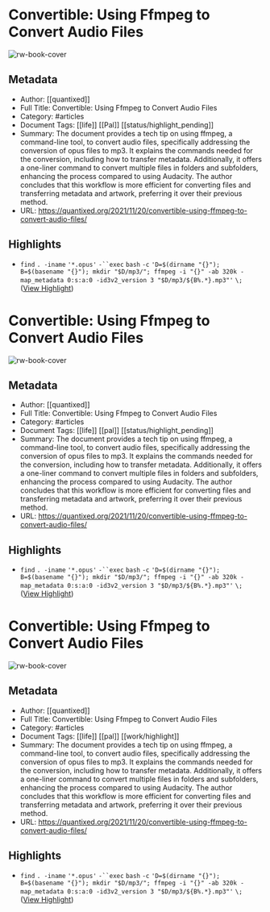 # Convertible: Using Ffmpeg to Convert Audio Files

![rw-book-cover](https://i0.wp.com/quantixed.org/wp-content/uploads/2017/12/cropped-qlogo512x512-01.png?fit=512%2C512&ssl=1)

## Metadata
- Author: [[quantixed]]
- Full Title: Convertible: Using Ffmpeg to Convert Audio Files
- Category: #articles
- Document Tags: [[life]] [[Pal]] [[status/highlight_pending]] 
- Summary: The document provides a tech tip on using ffmpeg, a command-line tool, to convert audio files, specifically addressing the conversion of opus files to mp3. It explains the commands needed for the conversion, including how to transfer metadata. Additionally, it offers a one-liner command to convert multiple files in folders and subfolders, enhancing the process compared to using Audacity. The author concludes that this workflow is more efficient for converting files and transferring metadata and artwork, preferring it over their previous method.
- URL: https://quantixed.org/2021/11/20/convertible-using-ffmpeg-to-convert-audio-files/

## Highlights
- `find` `. -iname` `'*.opus'` `-``exec` `bash` `-c` `'D=$(dirname "{}"); B=$(basename "{}"); mkdir "$D/mp3/"; ffmpeg -i "{}" -ab 320k -map_metadata 0:s:a:0 -id3v2_version 3 "$D/mp3/${B%.*}.mp3"'` `\;` ([View Highlight](https://read.readwise.io/read/01hr1dmkjkby6yw960ffscfjgw))
# Convertible: Using Ffmpeg to Convert Audio Files

![rw-book-cover](https://i0.wp.com/quantixed.org/wp-content/uploads/2017/12/cropped-qlogo512x512-01.png?fit=512%2C512&ssl=1)

## Metadata
- Author: [[quantixed]]
- Full Title: Convertible: Using Ffmpeg to Convert Audio Files
- Category: #articles
- Document Tags: [[life]] [[pal]] [[status/highlight_pending]] 
- Summary: The document provides a tech tip on using ffmpeg, a command-line tool, to convert audio files, specifically addressing the conversion of opus files to mp3. It explains the commands needed for the conversion, including how to transfer metadata. Additionally, it offers a one-liner command to convert multiple files in folders and subfolders, enhancing the process compared to using Audacity. The author concludes that this workflow is more efficient for converting files and transferring metadata and artwork, preferring it over their previous method.
- URL: https://quantixed.org/2021/11/20/convertible-using-ffmpeg-to-convert-audio-files/

## Highlights
- `find` `. -iname` `'*.opus'` `-``exec` `bash` `-c` `'D=$(dirname "{}"); B=$(basename "{}"); mkdir "$D/mp3/"; ffmpeg -i "{}" -ab 320k -map_metadata 0:s:a:0 -id3v2_version 3 "$D/mp3/${B%.*}.mp3"'` `\;` ([View Highlight](https://read.readwise.io/read/01hr1dmkjkby6yw960ffscfjgw))
# Convertible: Using Ffmpeg to Convert Audio Files

![rw-book-cover](https://i0.wp.com/quantixed.org/wp-content/uploads/2017/12/cropped-qlogo512x512-01.png?fit=512%2C512&ssl=1)

## Metadata
- Author: [[quantixed]]
- Full Title: Convertible: Using Ffmpeg to Convert Audio Files
- Category: #articles
- Document Tags: [[life]] [[pal]] [[work/highlight]] 
- Summary: The document provides a tech tip on using ffmpeg, a command-line tool, to convert audio files, specifically addressing the conversion of opus files to mp3. It explains the commands needed for the conversion, including how to transfer metadata. Additionally, it offers a one-liner command to convert multiple files in folders and subfolders, enhancing the process compared to using Audacity. The author concludes that this workflow is more efficient for converting files and transferring metadata and artwork, preferring it over their previous method.
- URL: https://quantixed.org/2021/11/20/convertible-using-ffmpeg-to-convert-audio-files/

## Highlights
- `find` `. -iname` `'*.opus'` `-``exec` `bash` `-c` `'D=$(dirname "{}"); B=$(basename "{}"); mkdir "$D/mp3/"; ffmpeg -i "{}" -ab 320k -map_metadata 0:s:a:0 -id3v2_version 3 "$D/mp3/${B%.*}.mp3"'` `\;` ([View Highlight](https://read.readwise.io/read/01hr1dmkjkby6yw960ffscfjgw))
